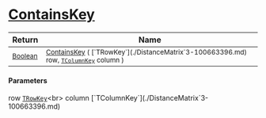 # [ContainsKey](./DistanceMatrix`3-100663396.md)



| Return | Name | 
| --- | --- | 
| <sub>[Boolean](https://docs.microsoft.com/en-us/dotnet/api/System.Boolean)</sub>| <sub>[ContainsKey](./DistanceMatrix`3-100663396.md) ( [`TRowKey`](./DistanceMatrix`3-100663396.md) row, [`TColumnKey`](./DistanceMatrix`3-100663396.md) column )</sub>| <br>


#### Parameters
 row  [`TRowKey`](./DistanceMatrix`3-100663396.md)<br> column  [`TColumnKey`](./DistanceMatrix`3-100663396.md)